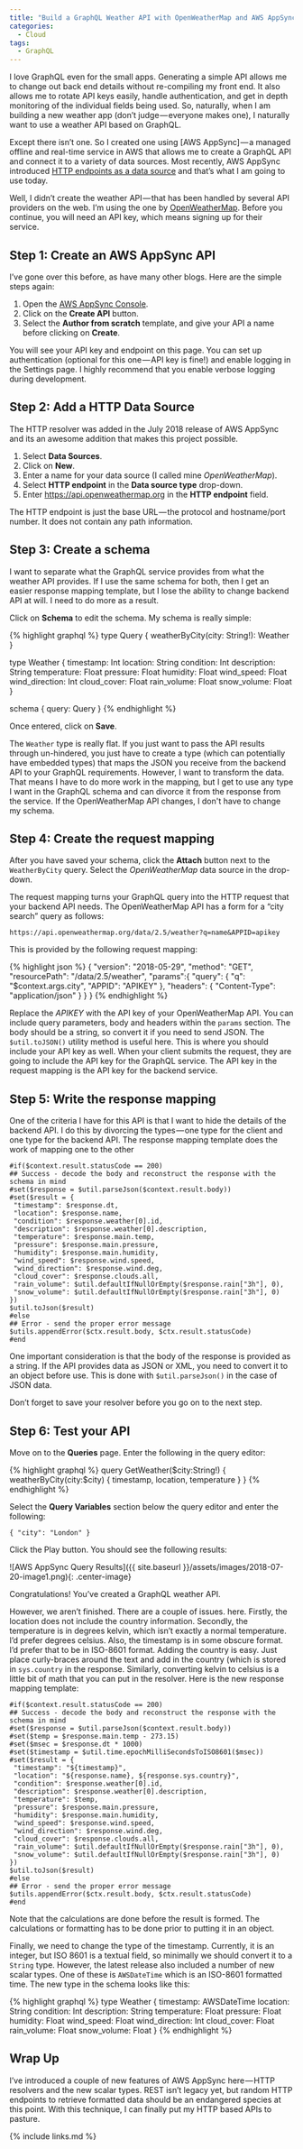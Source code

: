 ```yaml
---
title: "Build a GraphQL Weather API with OpenWeatherMap and AWS AppSync"
categories:
  - Cloud
tags:
  - GraphQL
---
```


I love GraphQL even for the small apps. Generating a simple API allows me to change out back end details without re-compiling my front end. It also allows me to rotate API keys easily, handle authentication, and get in depth monitoring of the individual fields being used. So, naturally, when I am building a new weather app (don’t judge — everyone makes one), I naturally want to use a weather API based on GraphQL.

Except there isn’t one. So I created one using [AWS AppSync] — a managed offline and real-time service in AWS that allows me to create a GraphQL API and connect it to a variety of data sources. Most recently, AWS AppSync introduced [HTTP endpoints as a data source](https://aws.amazon.com/blogs/mobile/aws-appsync-releases-an-enhanced-no-code-graphql-api-builder-http-resolvers-new-built-in-scalar-types-and-sdk-cache-abstraction/) and that’s what I am going to use today.

Well, I didn’t create the weather API — that has been handled by several API providers on the web. I’m using the one by [OpenWeatherMap](https://openweathermap.org/). Before you continue, you will need an API key, which means signing up for their service.

## Step 1: Create an AWS AppSync API

I’ve gone over this before, as have many other blogs. Here are the simple steps again:

1. Open the [AWS AppSync Console](https://console.aws.amazon.com/appsync/home).
2. Click on the **Create API** button.
3. Select the **Author from scratch** template, and give your API a name before clicking on **Create**.

You will see your API key and endpoint on this page. You can set up authentication (optional for this one — API key is fine!) and enable logging in the Settings page. I highly recommend that you enable verbose logging during development.

## Step 2: Add a HTTP Data Source

The HTTP resolver was added in the July 2018 release of AWS AppSync and its an awesome addition that makes this project possible.

1. Select **Data Sources**.
2. Click on **New**.
3. Enter a name for your data source (I called mine _OpenWeatherMap_).
4. Select **HTTP endpoint** in the **Data source type** drop-down.
5. Enter https://api.openweathermap.org in the **HTTP endpoint** field.

The HTTP endpoint is just the base URL — the protocol and hostname/port number. It does not contain any path information.

## Step 3: Create a schema

I want to separate what the GraphQL service provides from what the weather API provides. If I use the same schema for both, then I get an easier response mapping template, but I lose the ability to change backend API at will. I need to do more as a result.

Click on **Schema** to edit the schema. My schema is really simple:

{% highlight graphql %}
type Query {
 weatherByCity(city: String!): Weather
}

type Weather {
 timestamp: Int
 location: String
 condition: Int
 description: String
 temperature: Float
 pressure: Float
 humidity: Float
 wind_speed: Float
 wind_direction: Int
 cloud_cover: Float
 rain_volume: Float
 snow_volume: Float
}

schema {
 query: Query
}
{% endhighlight %}

Once entered, click on **Save**.

The `Weather` type is really flat. If you just want to pass the API results through un-hindered, you just have to create a type (which can potentially have embedded types) that maps the JSON you receive from the backend API to your GraphQL requirements.  However, I want to transform the data. That means I have to do more work in the mapping, but I get to use any type I want in the GraphQL schema and can divorce it from the response from the service.  If the OpenWeatherMap API changes, I don't have to change my schema.

## Step 4: Create the request mapping

After you have saved your schema, click the **Attach** button next to the `WeatherByCity` query. Select the _OpenWeatherMap_ data source in the drop-down.

The request mapping turns your GraphQL query into the HTTP request that your backend API needs. The OpenWeatherMap API has a form for a “city search” query as follows:

```
https://api.openweathermap.org/data/2.5/weather?q=name&APPID=apikey
```

This is provided by the following request mapping:

{% highlight json %}
{
    "version": "2018-05-29",
    "method": "GET",
    "resourcePath": "/data/2.5/weather",
    "params":{
        "query": {
            "q": "$context.args.city",
            "APPID": "APIKEY"
        },
        "headers": {
            "Content-Type": "application/json"
        }
    }
}
{% endhighlight %}

Replace the _APIKEY_ with the API key of your OpenWeatherMap API. You can include query parameters, body and headers within the `params` section. The body should be a string, so convert it if you need to send JSON. The `$util.toJSON()` utility method is useful here. This is where you should include your API key as well. When your client submits the request, they are going to include the API key for the GraphQL service. The API key in the request mapping is the API key for the backend service.

## Step 5: Write the response mapping

One of the criteria I have for this API is that I want to hide the details of the backend API. I do this by divorcing the types — one type for the client and one type for the backend API. The response mapping template does the work of mapping one to the other

```
#if($context.result.statusCode == 200)
## Success - decode the body and reconstruct the response with the schema in mind
#set($response = $util.parseJson($context.result.body))
#set($result = {
 "timestamp": $response.dt,
 "location": $response.name,
 "condition": $response.weather[0].id,
 "description": $response.weather[0].description,
 "temperature": $response.main.temp,
 "pressure": $response.main.pressure,
 "humidity": $response.main.humidity,
 "wind_speed": $response.wind.speed,
 "wind_direction": $response.wind.deg,
 "cloud_cover": $response.clouds.all,
 "rain_volume": $util.defaultIfNullOrEmpty($response.rain["3h"], 0),
 "snow_volume": $util.defaultIfNullOrEmpty($response.rain["3h"], 0)
})
$util.toJson($result)
#else
## Error - send the proper error message
$utils.appendError($ctx.result.body, $ctx.result.statusCode)
#end
```

One important consideration is that the body of the response is provided as a string. If the API provides data as JSON or XML, you need to convert it to an object before use. This is done with `$util.parseJson()` in the case of JSON data.

Don’t forget to save your resolver before you go on to the next step.

## Step 6: Test your API

Move on to the **Queries** page. Enter the following in the query editor:

{% highlight graphql %}
query GetWeather($city:String!) {
  weatherByCity(city:$city) {
    timestamp,
    location,
    temperature
  }
}
{% endhighlight %}

Select the **Query Variables** section below the query editor and enter the following:

```
{ "city": "London" }
```

Click the Play button.  You should see the following results:

![AWS AppSync Query Results]({{ site.baseurl }}/assets/images/2018-07-20-image1.png){: .center-image}

Congratulations! You’ve created a GraphQL weather API.

However, we aren’t finished. There are a couple of issues. here. Firstly, the location does not include the country information. Secondly, the temperature is in degrees kelvin, which isn’t exactly a normal temperature. I’d prefer degrees celsius. Also, the timestamp is in some obscure format. I’d prefer that to be in ISO-8601 format. Adding the country is easy. Just place curly-braces around the text and add in the country (which is stored in `sys.country` in the response. Similarly, converting kelvin to celsius is a little bit of math that you can put in the resolver. Here is the new response mapping template:

```
#if($context.result.statusCode == 200)
## Success - decode the body and reconstruct the response with the schema in mind
#set($response = $util.parseJson($context.result.body))
#set($temp = $response.main.temp - 273.15)
#set($msec = $response.dt * 1000)
#set($timestamp = $util.time.epochMilliSecondsToISO8601($msec))
#set($result = {
 "timestamp": "${timestamp}",
 "location": "${response.name}, ${response.sys.country}",
 "condition": $response.weather[0].id,
 "description": $response.weather[0].description,
 "temperature": $temp,
 "pressure": $response.main.pressure,
 "humidity": $response.main.humidity,
 "wind_speed": $response.wind.speed,
 "wind_direction": $response.wind.deg,
 "cloud_cover": $response.clouds.all,
 "rain_volume": $util.defaultIfNullOrEmpty($response.rain["3h"], 0),
 "snow_volume": $util.defaultIfNullOrEmpty($response.rain["3h"], 0)
})
$util.toJson($result)
#else
## Error - send the proper error message
$utils.appendError($ctx.result.body, $ctx.result.statusCode)
#end
```

Note that the calculations are done before the result is formed. The calculations or formatting has to be done prior to putting it in an object.

Finally, we need to change the type of the timestamp. Currently, it is an integer, but ISO 8601 is a textual field, so minimally we should convert it to a `String` type. However, the latest release also included a number of new scalar types. One of these is `AWSDateTime` which is an ISO-8601 formatted time. The new type in the schema looks like this:

{% highlight graphql %}
type Weather {
 timestamp: AWSDateTime
 location: String
 condition: Int
 description: String
 temperature: Float
 pressure: Float
 humidity: Float
 wind_speed: Float
 wind_direction: Int
 cloud_cover: Float
 rain_volume: Float
 snow_volume: Float
}
{% endhighlight %}

## Wrap Up

I’ve introduced a couple of new features of AWS AppSync here — HTTP resolvers and the new scalar types. REST isn’t legacy yet, but random HTTP endpoints to retrieve formatted data should be an endangered species at this point. With this technique, I can finally put my HTTP based APIs to pasture.

{% include links.md %}
